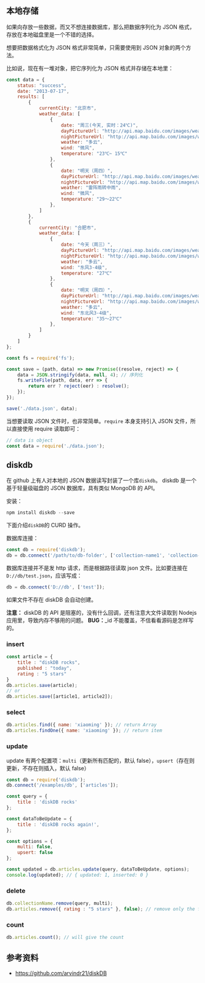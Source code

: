 
## 本地存储
如果向存放一些数据，而又不想连接数据库，那么把数据序列化为 JSON 格式，存放在本地磁盘里是一个不错的选择。

想要把数据格式化为 JSON 格式非常简单，只需要使用到 JSON 对象的两个方法。

比如说，现在有一堆对象，把它序列化为 JSON 格式并存储在本地里：

```js
const data = {
    status: "success",
    date: "2013-07-17",
    results: [
        {
            currentCity: "北京市",
            weather_data: [
                {
                    date: "周三(今天, 实时：24℃)",
                    dayPictureUrl: "http://api.map.baidu.com/images/weather/day/duoyun.png",
                    nightPictureUrl: "http://api.map.baidu.com/images/weather/night/duoyun.png",
                    weather: "多云",
                    wind: "微风",
                    temperature: "23℃~ 15℃"
                },
                {
                    date: "明天（周四）",
                    dayPictureUrl: "http://api.map.baidu.com/images/weather/day/leizhenyu.png",
                    nightPictureUrl: "http://api.map.baidu.com/images/weather/night/zhongyu.png",
                    weather: "雷阵雨转中雨",
                    wind: "微风",
                    temperature: "29～22℃"
                },
            ]
        },
        {
            currentCity: "合肥市",
            weather_data: [
                {
                    date: "今天（周三）",
                    dayPictureUrl: "http://api.map.baidu.com/images/weather/day/duoyun.png",
                    nightPictureUrl: "http://api.map.baidu.com/images/weather/night/duoyun.png",
                    weather: "多云",
                    wind: "东风3-4级",
                    temperature: "27℃"
                },
                {
                    date: "明天（周四）",
                    dayPictureUrl: "http://api.map.baidu.com/images/weather/day/duoyun.png",
                    nightPictureUrl: "http://api.map.baidu.com/images/weather/night/duoyun.png",
                    weather: "多云",
                    wind: "东北风3-4级",
                    temperature: "35～27℃"
                },
            ]
        }
    ]
};
```

```js
const fs = require('fs');

const save = (path, data) => new Promise((resolve, reject) => {
    data = JSON.stringify(data, null, 4); // 序列化
    fs.writeFile(path, data, err => {
        return err ? reject(eer) : resolve();
    });
});

save('./data.json', data);
```

当想要读取 JSON 文件时，也非常简单。`require` 本身支持引入 JSON 文件，所以直接使用  require 读取即可：

```js
// data is object
const data = require('./data.json');
```

## diskdb
在 github 上有人对本地的 JSON 数据读写封装了一个库`diskdb`。 diskdb 是一个基于轻量级磁盘的 JSON 数据库，具有类似 MongoDB 的 API。

安装：

```js
npm install diskdb --save
```

下面介绍`diskDB`的 CURD 操作。

数据库连接：

```js
const db = require('diskdb');
db = db.connect('/path/to/db-folder', ['collection-name1', 'collection-name2']);
```

数据库连接并不是发 http 请求，而是根据路径读取 json 文件。比如要连接在`D://db/test.json`，应该写成：

```js
db = db.connect('D://db', ['test']);
```

如果文件不存在 diskDB 会自动创建。

**注意：** diskDB 的 API 是阻塞的，没有什么回调，还有注意大文件读取到 Nodejs 应用里，导致内存不够用的问题。
**BUG：**_id 不能覆盖，不信看看源码是怎样写的。

### insert

```js
const article = {
    title : "diskDB rocks",
    published : "today",
    rating : "5 stars"
}
db.articles.save(article);
// or
db.articles.save([article1, article2]);
```

### select

```js
db.articles.find({ name: 'xiaoming' }); // return Array
db.articles.findOne({ name: 'xiaoming' }); // return item
```

### update
update 有两个配置项：`multi`（更新所有匹配的，默认 false），`upsert`（存在则更新，不存在则插入，默认 false）

```js
const db = require('diskdb');
db.connect('/examples/db', ['articles']);

const query = {
    title : 'diskDB rocks'
};

const dataToBeUpdate = {
    title : 'diskDB rocks again!',
};

const options = {
    multi: false,
    upsert: false
};

const updated = db.articles.update(query, dataToBeUpdate, options);
console.log(updated); // { updated: 1, inserted: 0 }
```

### delete

```js
db.collectionName.remove(query, multi);
db.articles.remove({ rating : "5 stars" }, false); // remove only the first match
```

### count

```js
db.articles.count(); // will give the count
```

## 参考资料
- https://github.com/arvindr21/diskDB
